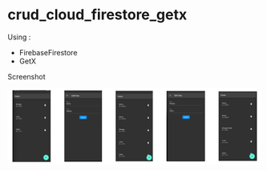 # crud_cloud_firestore_getx

Using : 
- FirebaseFirestore
- GetX

Screenshot

![](https://github.com/10Lee/simple_crud_with_firestore/blob/main/ss_simple_crud_with_firestore.jpg?raw=true)
